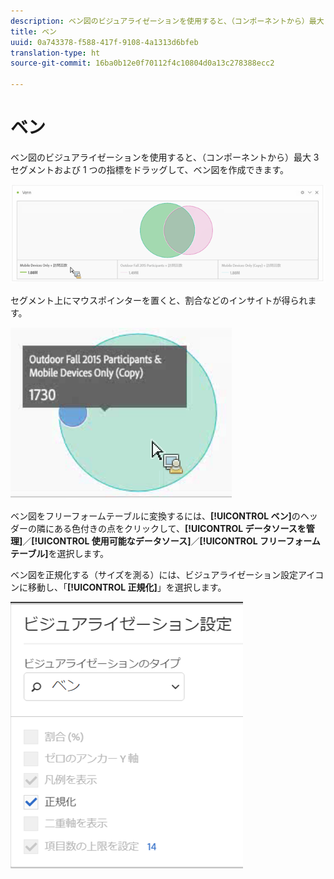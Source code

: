 ```yaml
---
description: ベン図のビジュアライゼーションを使用すると、（コンポーネントから）最大 3 セグメントおよび 1 つの指標をドラッグして、ベン図を作成できます。
title: ベン
uuid: 0a743378-f588-417f-9108-4a1313d6bfeb
translation-type: ht
source-git-commit: 16ba0b12e0f70112f4c10804d0a13c278388ecc2

---
```



# ベン

ベン図のビジュアライゼーションを使用すると、（コンポーネントから）最大 3 セグメントおよび 1 つの指標をドラッグして、ベン図を作成できます。

![](assets/venn.png)

セグメント上にマウスポインターを置くと、割合などのインサイトが得られます。

![](assets/venn_hover.png)

ベン図をフリーフォームテーブルに変換するには、**[!UICONTROL ベン]**&#x200B;のヘッダーの隣にある色付きの点をクリックして、**[!UICONTROL データソースを管理]**／**[!UICONTROL 使用可能なデータソース]**／**[!UICONTROL フリーフォームテーブル]**&#x200B;を選択します。

ベン図を正規化する（サイズを測る）には、ビジュアライゼーション設定アイコンに移動し、「**[!UICONTROL 正規化]**」を選択します。

![](assets/normalization.png)

